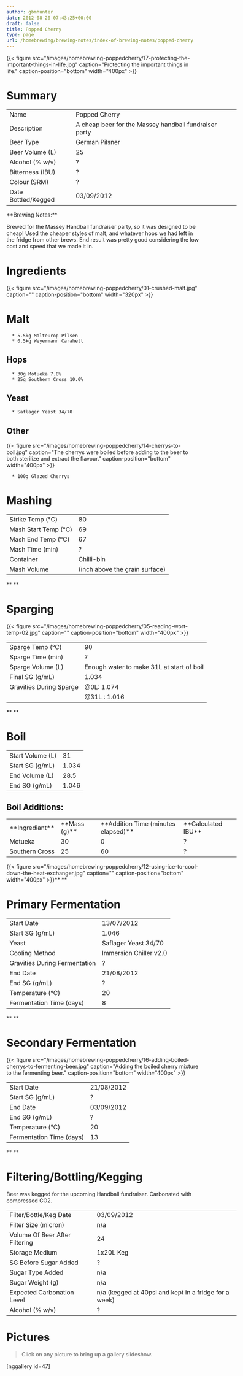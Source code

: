 ```yaml
---
author: gbmhunter
date: 2012-08-20 07:43:25+00:00
draft: false
title: Popped Cherry
type: page
url: /homebrewing/brewing-notes/index-of-brewing-notes/popped-cherry
---
```


{{< figure src="/images/homebrewing-poppedcherry/17-protecting-the-important-things-in-life.jpg" caption="Protecting the important things in life." caption-position="bottom" width="400px" >}}


# Summary


<table style="width: 600px;" border="0" >
<tbody >
<tr >

<td >Name
</td>

<td >Popped Cherry
</td>
</tr>
<tr >

<td >Description
</td>

<td >A cheap beer for the Massey handball fundraiser party
</td>
</tr>
<tr >

<td >Beer Type
</td>

<td >German Pilsner
</td>
</tr>
<tr >

<td >Beer Volume (L)
</td>

<td >25
</td>
</tr>
<tr >

<td >Alcohol (% w/v)
</td>

<td >?
</td>
</tr>
<tr >

<td >Bitterness (IBU)
</td>

<td >?
</td>
</tr>
<tr >

<td >Colour (SRM)
</td>

<td >?
</td>
</tr>
<tr >

<td >Date Bottled/Kegged
</td>

<td >03/09/2012
</td>
</tr>
</tbody>
</table>
**Brewing Notes:**




Brewed for the Massey Handball fundraiser party, so it was designed to be cheap! Used the cheaper styles of malt, and whatever hops we had left in the fridge from other brews. End result was pretty good considering the low cost and speed that we made it in.









# Ingredients


{{< figure src="/images/homebrewing-poppedcherry/01-crushed-malt.jpg" caption="" caption-position="bottom" width="320px" >}}


# Malt





	  * 5.5kg Malteurop Pilsen
	  * 0.5kg Weyermann Carahell



## Hops





	  * 30g Motueka 7.8%
	  * 25g Southern Cross 10.0%



## Yeast








	  * Saflager Yeast 34/70






## Other


{{< figure src="/images/homebrewing-poppedcherry/14-cherrys-to-boil.jpg" caption="The cherrys were boiled before adding to the beer to both sterilize and extract the flavour." caption-position="bottom" width="400px" >}}



	  * 100g Glazed Cherrys






# Mashing








<table style="width: 600px;" border="0" >
<tbody >
<tr >

<td >Strike Temp (°C)
</td>

<td >80
</td>
</tr>
<tr >

<td >Mash Start Temp (°C)
</td>

<td >69
</td>
</tr>
<tr >

<td >Mash End Temp (°C)
</td>

<td >67
</td>
</tr>
<tr >

<td >Mash Time (min)
</td>

<td >?
</td>
</tr>
<tr >

<td >Container
</td>

<td >Chilli-bin
</td>
</tr>
<tr >

<td >Mash Volume
</td>

<td >(inch above the grain surface)
</td>
</tr>
</tbody>
</table>
**
**


# Sparging


{{< figure src="/images/homebrewing-poppedcherry/05-reading-wort-temp-02.jpg" caption="" caption-position="bottom" width="400px" >}}
<table style="width: 600px;" border="0" >
<tbody >
<tr >

<td >Sparge Temp (°C)
</td>

<td >90
</td>
</tr>
<tr >

<td >Sparge Time (min)
</td>

<td >?
</td>
</tr>
<tr >

<td >Sparge Volume (L)
</td>

<td >Enough water to make 31L at start of boil
</td>
</tr>
<tr >

<td >Final SG (g/mL)
</td>

<td >1.034
</td>
</tr>
<tr >

<td >Gravities During Sparge
</td>

<td >@0L: 1.074
</td>
</tr>
<tr >

<td >
</td>

<td >@31L : 1.016
</td>
</tr>
</tbody>
</table>







**
**


# Boil


<table style="width: 600px;" border="0" >
<tbody >
<tr >

<td >Start Volume (L)
</td>

<td >31
</td>
</tr>
<tr >

<td >Start SG (g/mL)
</td>

<td >1.034
</td>
</tr>
<tr >

<td >End Volume (L)
</td>

<td >28.5
</td>
</tr>
<tr >

<td >End SG (g/mL)
</td>

<td >1.046
</td>
</tr>
</tbody>
</table>








## Boil Additions:


<table style="width: 600px;" border="0" >
<tbody >
<tr >

<td >**Ingrediant**
</td>

<td >**Mass (g)**
</td>

<td >**Addition Time (minutes elapsed)**
</td>

<td >**Calculated IBU**
</td>
</tr>
<tr >

<td >Motueka
</td>

<td >30
</td>

<td >0
</td>

<td >?
</td>
</tr>
<tr >

<td >Southern Cross
</td>

<td >25
</td>

<td >60
</td>

<td >?
</td>
</tr>
</tbody>
</table>
{{< figure src="/images/homebrewing-poppedcherry/12-using-ice-to-cool-down-the-heat-exchanger.jpg" caption="" caption-position="bottom" width="400px" >}}**
**


# Primary Fermentation


<table style="width: 600px;" border="0" >
<tbody >
<tr >

<td >Start Date
</td>

<td >13/07/2012
</td>
</tr>
<tr >

<td >Start SG (g/mL)
</td>

<td >1.046
</td>
</tr>
<tr >

<td >Yeast
</td>

<td >Saflager Yeast 34/70
</td>
</tr>
<tr >

<td >Cooling Method
</td>

<td >Immersion Chiller v2.0
</td>
</tr>
<tr >

<td >Gravities During Fermentation
</td>

<td >?
</td>
</tr>
<tr >

<td >End Date
</td>

<td >21/08/2012
</td>
</tr>
<tr >

<td >End SG (g/mL)
</td>

<td >?
</td>
</tr>
<tr >

<td >Temperature (°C)
</td>

<td >20
</td>
</tr>
<tr >

<td >Fermentation Time (days)
</td>

<td >8
</td>
</tr>
</tbody>
</table>
**
**


# Secondary Fermentation


{{< figure src="/images/homebrewing-poppedcherry/16-adding-boiled-cherrys-to-fermenting-beer.jpg" caption="Adding the boiled cherry mixture to the fermenting beer." caption-position="bottom" width="400px" >}}
<table style="width: 600px;" border="0" >
<tbody >
<tr >

<td >Start Date
</td>

<td >21/08/2012
</td>
</tr>
<tr >

<td >Start SG (g/mL)
</td>

<td >?
</td>
</tr>
<tr >

<td >End Date
</td>

<td >03/09/2012
</td>
</tr>
<tr >

<td >End SG (g/mL)
</td>

<td >?
</td>
</tr>
<tr >

<td >Temperature (°C)
</td>

<td >20
</td>
</tr>
<tr >

<td >Fermentation Time (days)
</td>

<td >13
</td>
</tr>
</tbody>
</table>





**
**







# Filtering/Bottling/Kegging


Beer was kegged for the upcoming Handball fundraiser. Carbonated with compressed CO2.
<table style="width: 600px;" border="0" >
<tbody >
<tr >

<td >Filter/Bottle/Keg Date
</td>

<td >03/09/2012
</td>
</tr>
<tr >

<td >Filter Size (micron)
</td>

<td >n/a
</td>
</tr>
<tr >

<td >Volume Of Beer After Filtering
</td>

<td >24
</td>
</tr>
<tr >

<td >Storage Medium
</td>

<td >1x20L Keg
</td>
</tr>
<tr >

<td >SG Before Sugar Added
</td>

<td >?
</td>
</tr>
<tr >

<td >Sugar Type Added
</td>

<td >n/a
</td>
</tr>
<tr >

<td >Sugar Weight (g)
</td>

<td >n/a
</td>
</tr>
<tr >

<td >Expected Carbonation Level
</td>

<td >n/a (kegged at 40psi and kept in a fridge for a week)
</td>
</tr>
<tr >

<td >Alcohol (% w/v)
</td>

<td >?
</td>
</tr>
</tbody>
</table>


# Pictures




<blockquote>Click on any picture to bring up a gallery slideshow.</blockquote>


[nggallery id=47]


